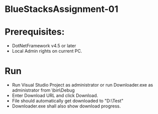 # BlueStacksAssignment-01
# Prerequisites:
- DotNetFramework v4.5 or later
- Local Admin rights on current PC.

# Run
- Run Visual Studio Project as administrator or run Downloader.exe as administrator from \bin\Debug
- Enter Download URL and click Download.
- File should automatically get downloaded to "D:\Test"
- Downloader.exe shall also show download progress.
